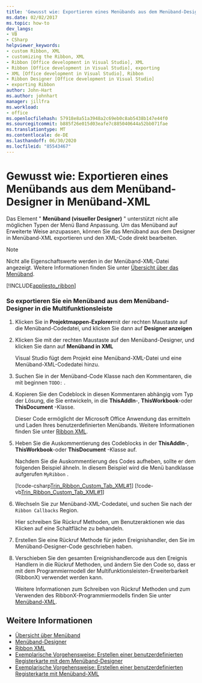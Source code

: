 ```yaml
---
title: 'Gewusst wie: Exportieren eines Menübands aus dem Menüband-Designer in Menüband-XML'
ms.date: 02/02/2017
ms.topic: how-to
dev_langs:
- VB
- CSharp
helpviewer_keywords:
- custom Ribbon, XML
- customizing the Ribbon, XML
- Ribbon [Office development in Visual Studio], XML
- Ribbon [Office development in Visual Studio], exporting
- XML [Office development in Visual Studio], Ribbon
- Ribbon Designer [Office development in Visual Studio]
- exporting Ribbon
author: John-Hart
ms.author: johnhart
manager: jillfra
ms.workload:
- office
ms.openlocfilehash: 57918e8a51a3948a2c69eb0c8ab5438b147e44f0
ms.sourcegitcommit: b885f26e015d03eafe7c885040644a52bb071fae
ms.translationtype: MT
ms.contentlocale: de-DE
ms.lasthandoff: 06/30/2020
ms.locfileid: "85543467"
---
```

# <a name="how-to-export-a-ribbon-from-the-ribbon-designer-to-ribbon-xml"></a>Gewusst wie: Exportieren eines Menübands aus dem Menüband-Designer in Menüband-XML
  Das Element " **Menüband (visueller Designer)** " unterstützt nicht alle möglichen Typen der Menü Band Anpassung. Um das Menüband auf Erweiterte Weise anzupassen, können Sie das Menüband aus dem Designer in Menüband-XML exportieren und den XML-Code direkt bearbeiten.

> [!NOTE]
> Nicht alle Eigenschaftswerte werden in der Menüband-XML-Datei angezeigt. Weitere Informationen finden Sie unter [Übersicht über das Menüband](../vsto/ribbon-overview.md).

 [!INCLUDE[appliesto_ribbon](../vsto/includes/appliesto-ribbon-md.md)]

### <a name="to-export-a-ribbon-from-the-ribbon-designer-to-ribbon-xml"></a>So exportieren Sie ein Menüband aus dem Menüband-Designer in die Multifunktionsleiste

1. Klicken Sie in **Projektmappen-Explorer**mit der rechten Maustaste auf die Menüband-Codedatei, und klicken Sie dann auf **Designer anzeigen**

2. Klicken Sie mit der rechten Maustaste auf den Menüband-Designer, und klicken Sie dann auf **Menüband in XML**

     Visual Studio fügt dem Projekt eine Menüband-XML-Datei und eine Menüband-XML-Codedatei hinzu.

3. Suchen Sie in der Menüband-Code Klasse nach den Kommentaren, die mit beginnen `TODO:` .

4. Kopieren Sie den Codeblock in diesen Kommentaren abhängig vom Typ der Lösung, die Sie entwickeln, in die **ThisAddIn**-, **ThisWorkbook**-oder **ThisDocument** -Klasse.

     Dieser Code ermöglicht der Microsoft Office Anwendung das ermitteln und Laden Ihres benutzerdefinierten Menübands. Weitere Informationen finden Sie unter [Ribbon XML](../vsto/ribbon-xml.md).

5. Heben Sie die Auskommentierung des Codeblocks in der **ThisAddIn**-, **ThisWorkbook**-oder **ThisDocument** -Klasse auf.

     Nachdem Sie die Auskommentierung des Codes aufheben, sollte er dem folgenden Beispiel ähneln. In diesem Beispiel wird die Menü bandklasse aufgerufen `MyRibbon` .

     [!code-csharp[Trin_Ribbon_Custom_Tab_XML#1](../vsto/codesnippet/CSharp/Trin_Ribbon_Custom_Tab_XML_O12/ThisAddIn.cs#1)]
     [!code-vb[Trin_Ribbon_Custom_Tab_XML#1](../vsto/codesnippet/VisualBasic/Trin_Ribbon_Custom_Tab_XML_O12/ThisAddIn.vb#1)]

6. Wechseln Sie zur Menüband-XML-Codedatei, und suchen Sie nach der `Ribbon Callbacks` Region.

     Hier schreiben Sie Rückruf Methoden, um Benutzeraktionen wie das Klicken auf eine Schaltfläche zu behandeln.

7. Erstellen Sie eine Rückruf Methode für jeden Ereignishandler, den Sie im Menüband-Designer-Code geschrieben haben.

8. Verschieben Sie den gesamten Ereignishandlercode aus den Ereignis Handlern in die Rückruf Methoden, und ändern Sie den Code so, dass er mit dem Programmiermodell der Multifunktionsleisten-Erweiterbarkeit (RibbonX) verwendet werden kann.

     Weitere Informationen zum Schreiben von Rückruf Methoden und zum Verwenden des RibbonX-Programmiermodells finden Sie unter [Menüband-XML](../vsto/ribbon-xml.md).

## <a name="see-also"></a>Weitere Informationen
- [Übersicht über Menüband](../vsto/ribbon-overview.md)
- [Menüband-Designer](../vsto/ribbon-designer.md)
- [Ribbon XML](../vsto/ribbon-xml.md)
- [Exemplarische Vorgehensweise: Erstellen einer benutzerdefinierten Registerkarte mit dem Menüband-Designer](../vsto/walkthrough-creating-a-custom-tab-by-using-the-ribbon-designer.md)
- [Exemplarische Vorgehensweise: Erstellen einer benutzerdefinierten Registerkarte mit Menüband-XML](../vsto/walkthrough-creating-a-custom-tab-by-using-ribbon-xml.md)
